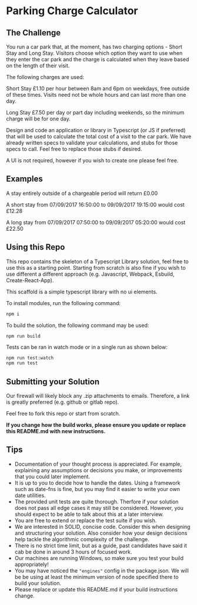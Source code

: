 # Parking Charge Calculator

## The Challenge
You run a car park that, at the moment, has two charging options - Short Stay and Long Stay. Visitors choose which option they want to use when they enter the car park and the charge is calculated when they leave based on the length of their visit.

The following charges are used:

Short Stay
     £1.10 per hour between 8am and 6pm on weekdays, free outside of these times. Visits need not be whole hours and can last more than one day.

Long Stay
     £7.50 per day or part day including weekends, so the minimum charge will be for one day.

Design and code an application or library in Typescript (or JS if preferred) that will be used to calculate the total cost of a visit to the car park. We have already written specs to validate your calculations, and stubs for those specs to call. Feel free to replace those stubs if desired.

A UI is not required, however if you wish to create one please feel free.

## Examples 

A stay entirely outside of a chargeable period will return £0.00

A short stay from 07/09/2017 16:50:00 to 09/09/2017 19:15:00 would cost £12.28

A long stay from 07/09/2017 07:50:00 to 09/09/2017 05:20:00 would cost £22.50

## Using this Repo

This repo contains the skeleton of a Typescript Library solution, feel free to use this as a starting point. Starting from scratch is also fine if you wish to use different a different approach (e.g. Javascript, Webpack, Esbuild, Create-React-App).

This scaffold is a simple typescript library with no ui elements. 

To install modules, run the following command:

```bash
npm i
```

To build the solution, the following command may be used:
```
npm run build
```

Tests can be ran in watch mode or in a single run as shown below:
```bash
npm run test:watch
npm run test
```
## Submitting your Solution

Our firewall will likely block any .zip attachments to emails. Therefore, a link is greatly preferred (e.g. github or gitlab repo). 

Feel free to fork this repo or start from scratch.

**If you change how the build works, please ensure you update or replace this README.md with new instructions.**

## Tips

* Documentation of your thought process is appreciated. For example, explaining any assumptions or decisions you make, or improvements that you could later implement.
* It is up to you to decide how to handle the dates. Using a framework such as date-fns is fine, but you may find it easier to write your own date utilities.
* The provided unit tests are quite thorough. Therfore if your solution does not pass all edge cases it may still be considered. However, you should expect to be able to talk about this at a later interview.
* You are free to extend or replace the test suite if you wish.
* We are interested in SOLID, concise code. Consider this when designing and structuring your solution. Also consider how your design decisions help tackle the algorithmic complexity of the challenge. 
* There is no strict time limit, but as a guide, past candidates have said it cab be done in around 3 hours of focused work.
* Our machines are running Windows, so make sure you test your build appropriately!
* You may have noticed the `"engines"` config in the package.json. We will be be using at least the minimum version of node specified there to build your solution.
* Please replace or update this README.md if your build instructions change.


